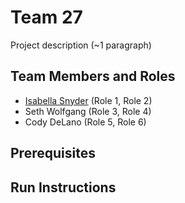 # Team 27

Project description (~1 paragraph)

## Team Members and Roles

* [Isabella Snyder](https://github.com/ALostGuardian/CIS350-HW2-Snyder) (Role 1, Role 2)
* Seth Wolfgang (Role 3, Role 4)
* Cody DeLano (Role 5, Role 6)

## Prerequisites

## Run Instructions
